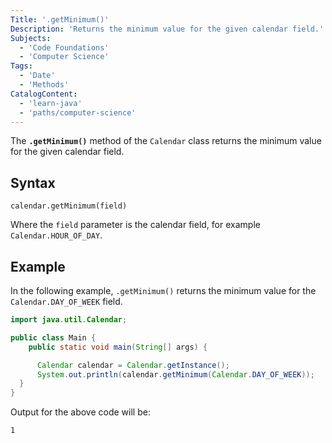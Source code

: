 ```yaml
---
Title: '.getMinimum()'
Description: 'Returns the minimum value for the given calendar field.'
Subjects:
  - 'Code Foundations'
  - 'Computer Science'
Tags:
  - 'Date'
  - 'Methods'
CatalogContent:
  - 'learn-java'
  - 'paths/computer-science'
---
```


The **`.getMinimum()`** method of the `Calendar` class returns the minimum value for the given calendar field.

## Syntax

```pseudo
calendar.getMinimum(field)
```

Where the `field` parameter is the calendar field, for example `Calendar.HOUR_OF_DAY`.

## Example

In the following example, `.getMinimum()` returns the minimum value for the `Calendar.DAY_OF_WEEK` field.

```java
import java.util.Calendar;

public class Main {
    public static void main(String[] args) {

      Calendar calendar = Calendar.getInstance();
      System.out.println(calendar.getMinimum(Calendar.DAY_OF_WEEK));
  }
}
```

Output for the above code will be:

```shell
1
```
